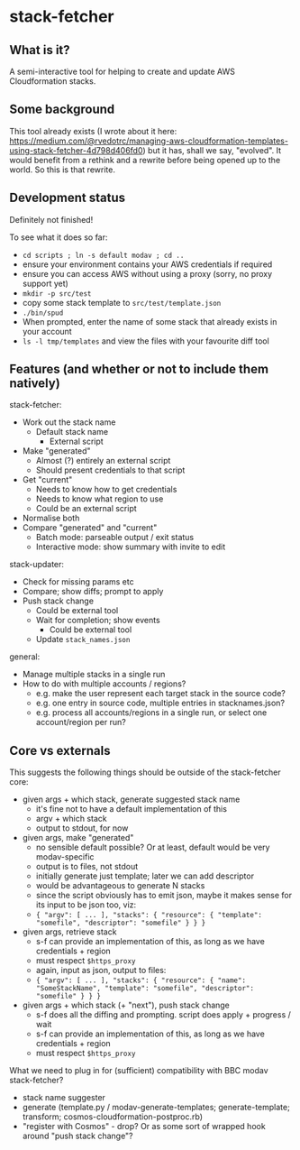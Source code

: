 stack-fetcher
=============

What is it?
-----------

A semi-interactive tool for helping to create and update AWS Cloudformation
stacks.

Some background
---------------

This tool already exists (I wrote about it here:
https://medium.com/@rvedotrc/managing-aws-cloudformation-templates-using-stack-fetcher-4d798d406fd0)
but it has, shall we say, "evolved". It would benefit from a rethink and a
rewrite before being opened up to the world.  So this is that rewrite.

Development status
------------------

Definitely not finished!

To see what it does so far:

 * `cd scripts ; ln -s default modav ; cd ..`
 * ensure your environment contains your AWS credentials if required
 * ensure you can access AWS without using a proxy (sorry, no proxy support yet)
 * `mkdir -p src/test`
 * copy some stack template to `src/test/template.json`
 * `./bin/spud`
 * When prompted, enter the name of some stack that already exists in your account
 * `ls -l tmp/templates` and view the files with your favourite diff tool

Features (and whether or not to include them natively)
------------------------------------------------------

stack-fetcher:

 * Work out the stack name
   * Default stack name
     * External script
 * Make "generated"
   * Almost (?) entirely an external script
   * Should present credentials to that script
 * Get "current"
   * Needs to know how to get credentials 
   * Needs to know what region to use
   * Could be an external script
 * Normalise both
 * Compare "generated" and "current"
   * Batch mode: parseable output / exit status
   * Interactive mode: show summary with invite to edit

stack-updater:

 * Check for missing params etc
 * Compare; show diffs; prompt to apply
 * Push stack change
   * Could be external tool
   * Wait for completion; show events
     * Could be external tool
   * Update `stack_names.json`

general:

 * Manage multiple stacks in a single run
 * How to do with multiple accounts / regions?
   * e.g. make the user represent each target stack in the source code?
   * e.g. one entry in source code, multiple entries in stacknames.json?
   * e.g. process all accounts/regions in a single run, or select one account/region per run?

Core vs externals
-----------------

This suggests the following things should be outside of the stack-fetcher
core:

 * given args + which stack, generate suggested stack name
   * it's fine not to have a default implementation of this
   * argv + which stack
   * output to stdout, for now
 * given args, make "generated"
   * no sensible default possible?  Or at least, default would be very modav-specific
   * output is to files, not stdout
   * initially generate just template; later we can add descriptor
   * would be advantageous to generate N stacks
    * since the script obviously has to emit json, maybe it makes sense for its input to be json too, viz:
    * `{ "argv": [ ... ], "stacks": { "resource": { "template": "somefile", "descriptor": "somefile" } } }`
 * given args, retrieve stack
   * s-f can provide an implementation of this, as long as we have credentials + region
   * must respect `$https_proxy`
   * again, input as json, output to files:
    * `{ "argv": [ ... ], "stacks": { "resource": { "name": "SomeStackName", "template": "somefile", "descriptor": "somefile" } } }`
 * given args + which stack (+ "next"), push stack change
   * s-f does all the diffing and prompting.  script does apply + progress / wait
   * s-f can provide an implementation of this, as long as we have credentials + region
   * must respect `$https_proxy`

What we need to plug in for (sufficient) compatibility with BBC modav stack-fetcher?

 * stack name suggester
 * generate (template.py / modav-generate-templates; generate-template; transform; cosmos-cloudformation-postproc.rb)
 * "register with Cosmos" - drop?  Or as some sort of wrapped hook around "push stack change"?

